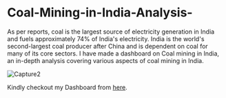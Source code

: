 # Coal-Mining-in-India-Analysis-
As per reports, coal is the largest source of electricity generation in India and fuels approximately 74% of India's electricity.  India is the world's second-largest coal producer after China and is dependent on coal for many of its core sectors.   I have made a dashboard on Coal mining in India, an in-depth analysis covering various aspects of coal mining in India. 

![Capture2](https://user-images.githubusercontent.com/90283295/138282476-de9440b3-f97f-41c5-8f9f-14d5e88aa953.JPG)


Kindly checkout my Dashboard from [here](https://public.tableau.com/app/profile/rohit.budhiraja1186/viz/CoalMininginIndia_16348200738400/CoalMineDataAnalysis).
